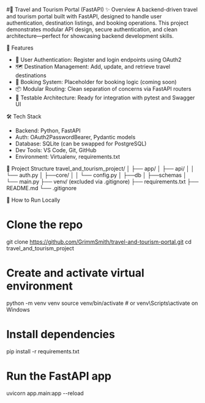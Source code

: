 #🧳 Travel and Tourism Portal (FastAPI)
✨ Overview
A backend-driven travel and tourism portal built with FastAPI, designed to handle user authentication, destination listings, and booking operations. This project demonstrates modular API design, secure authentication, and clean architecture—perfect for showcasing backend development skills.

🚀 Features
- 🔐 User Authentication: Register and login endpoints using OAuth2
- 🗺️ Destination Management: Add, update, and retrieve travel destinations
- 📅 Booking System: Placeholder for booking logic (coming soon)
- 📦 Modular Routing: Clean separation of concerns via FastAPI routers
- 🧪 Testable Architecture: Ready for integration with pytest and Swagger UI

🛠️ Tech Stack
- Backend: Python, FastAPI
- Auth: OAuth2PasswordBearer, Pydantic models
- Database: SQLite (can be swapped for PostgreSQL)
- Dev Tools: VS Code, Git, GitHub
- Environment: Virtualenv, requirements.txt

📂 Project Structure
travel_and_tourism_project/
│
├── app/
│   ├── api/
│   │   └──  auth.py
│   ├──core/
│   │   └──  config.py
│   ├──db
│   ├──schemas
│   └── main.py
├── venv/ (excluded via .gitignore)
├── requirements.txt
├── README.md
└── .gitignore



🧪 How to Run Locally
# Clone the repo
git clone https://github.com/GrimmSmith/travel-and-tourism-portal.git
cd travel_and_tourism_project

# Create and activate virtual environment
python -m venv venv
source venv/bin/activate  # or venv\Scripts\activate on Windows

# Install dependencies
pip install -r requirements.txt

# Run the FastAPI app
uvicorn app.main:app --reload

